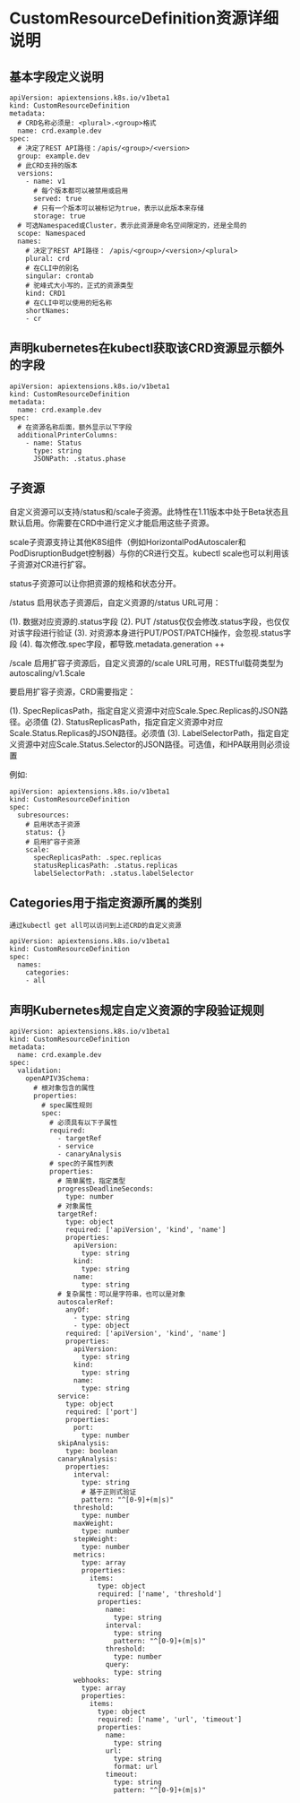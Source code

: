 # CustomResourceDefinition资源详细说明

## 基本字段定义说明
```
apiVersion: apiextensions.k8s.io/v1beta1
kind: CustomResourceDefinition
metadata:
  # CRD名称必须是: <plural>.<group>格式
  name: crd.example.dev
spec:
  # 决定了REST API路径：/apis/<group>/<version>
  group: example.dev
  # 此CRD支持的版本
  versions:
    - name: v1
      # 每个版本都可以被禁用或启用
      served: true
      # 只有一个版本可以被标记为true，表示以此版本来存储
      storage: true
  # 可选Namespaced或Cluster，表示此资源是命名空间限定的，还是全局的
  scope: Namespaced
  names:
    # 决定了REST API路径： /apis/<group>/<version>/<plural>
    plural: crd
    # 在CLI中的别名
    singular: crontab
    # 驼峰式大小写的，正式的资源类型
    kind: CRD1
    # 在CLI中可以使用的短名称
    shortNames:
    - cr
```

## 声明kubernetes在kubectl获取该CRD资源显示额外的字段

```
apiVersion: apiextensions.k8s.io/v1beta1
kind: CustomResourceDefinition
metadata:
  name: crd.example.dev
spec:
  # 在资源名称后面，额外显示以下字段
  additionalPrinterColumns:
    - name: Status
      type: string
      JSONPath: .status.phase
```

## 子资源

自定义资源可以支持/status和/scale子资源。此特性在1.11版本中处于Beta状态且默认启用。你需要在CRD中进行定义才能启用这些子资源。

scale子资源支持让其他K8S组件（例如HorizontalPodAutoscaler和PodDisruptionBudget控制器）与你的CR进行交互。kubectl scale也可以利用该子资源对CR进行扩容。

status子资源可以让你把资源的规格和状态分开。

/status
启用状态子资源后，自定义资源的/status URL可用：

(1). 数据对应资源的.status字段
(2). PUT /status仅仅会修改.status字段，也仅仅对该字段进行验证
(3). 对资源本身进行PUT/POST/PATCH操作，会忽视.status字段
(4). 每次修改.spec字段，都导致.metadata.generation ++ 

/scale
启用扩容子资源后，自定义资源的/scale URL可用，RESTful载荷类型为autoscaling/v1.Scale

要启用扩容子资源，CRD需要指定：

(1). SpecReplicasPath，指定自定义资源中对应Scale.Spec.Replicas的JSON路径。必须值
(2). StatusReplicasPath，指定自定义资源中对应Scale.Status.Replicas的JSON路径。必须值
(3). LabelSelectorPath，指定自定义资源中对应Scale.Status.Selector的JSON路径。可选值，和HPA联用则必须设置

例如:
```
apiVersion: apiextensions.k8s.io/v1beta1
kind: CustomResourceDefinition
spec:
  subresources:
    # 启用状态子资源
    status: {}
    # 启用扩容子资源
    scale:
      specReplicasPath: .spec.replicas
      statusReplicasPath: .status.replicas
      labelSelectorPath: .status.labelSelector
```

## Categories用于指定资源所属的类别

```
通过kubectl get all可以访问到上述CRD的自定义资源

apiVersion: apiextensions.k8s.io/v1beta1
kind: CustomResourceDefinition
spec:
  names:
    categories:
    - all
```

## 声明Kubernetes规定自定义资源的字段验证规则

```
apiVersion: apiextensions.k8s.io/v1beta1
kind: CustomResourceDefinition
metadata:
  name: crd.example.dev
spec:
  validation:
    openAPIV3Schema:
      # 根对象包含的属性
      properties:
        # spec属性规则
        spec:
          # 必须具有以下子属性
          required:
            - targetRef
            - service
            - canaryAnalysis
          # spec的子属性列表
          properties:
            # 简单属性，指定类型
            progressDeadlineSeconds:
              type: number
            # 对象属性
            targetRef:
              type: object
              required: ['apiVersion', 'kind', 'name']
              properties:
                apiVersion:
                  type: string
                kind:
                  type: string
                name:
                  type: string
            # 复杂属性：可以是字符串，也可以是对象
            autoscalerRef:
              anyOf:
                - type: string
                - type: object
              required: ['apiVersion', 'kind', 'name']
              properties:
                apiVersion:
                  type: string
                kind:
                  type: string
                name:
                  type: string
            service:
              type: object
              required: ['port']
              properties:
                port:
                  type: number
            skipAnalysis:
              type: boolean
            canaryAnalysis:
              properties:
                interval:
                  type: string
                  # 基于正则式验证
                  pattern: "^[0-9]+(m|s)"
                threshold:
                  type: number
                maxWeight:
                  type: number
                stepWeight:
                  type: number
                metrics:
                  type: array
                  properties:
                    items:
                      type: object
                      required: ['name', 'threshold']
                      properties:
                        name:
                          type: string
                        interval:
                          type: string
                          pattern: "^[0-9]+(m|s)"
                        threshold:
                          type: number
                        query:
                          type: string
                webhooks:
                  type: array
                  properties:
                    items:
                      type: object
                      required: ['name', 'url', 'timeout']
                      properties:
                        name:
                          type: string
                        url:
                          type: string
                          format: url
                        timeout:
                          type: string
                          pattern: "^[0-9]+(m|s)"
```